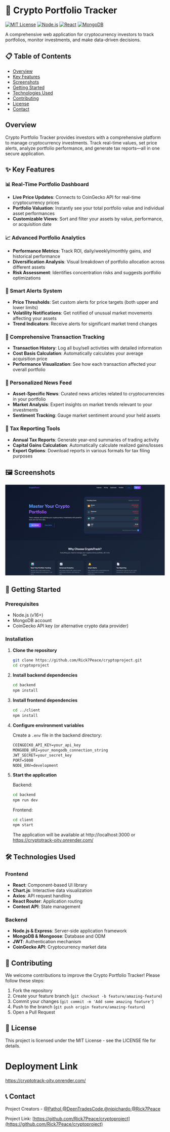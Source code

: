 # 🚀 Crypto Portfolio Tracker

[![MIT License](https://img.shields.io/badge/License-MIT-green.svg)](https://choosealicense.com/licenses/mit/)
[![Node.js](https://img.shields.io/badge/Node.js-v16+-green.svg)](https://nodejs.org/)
[![React](https://img.shields.io/badge/React-v18-blue.svg)](https://reactjs.org/)
[![MongoDB](https://img.shields.io/badge/MongoDB-v5-green.svg)](https://www.mongodb.com/)

A comprehensive web application for cryptocurrency investors to track portfolios, monitor investments, and make data-driven decisions.

## 📋 Table of Contents

- [Overview](#overview)
- [Key Features](#-key-features)
- [Screenshots](#-screenshots)
- [Getting Started](#-getting-started)
- [Technologies Used](#-technologies-used)
- [Contributing](#-contributing)
- [License](#-license)
- [Contact](#-contact)

## Overview

Crypto Portfolio Tracker provides investors with a comprehensive platform to manage cryptocurrency investments. Track real-time values, set price alerts, analyze portfolio performance, and generate tax reports—all in one secure application.

## ✨ Key Features

### 📊 Real-Time Portfolio Dashboard
- **Live Price Updates**: Connects to CoinGecko API for real-time cryptocurrency prices
- **Portfolio Valuation**: Instantly see your total portfolio value and individual asset performances
- **Customizable Views**: Sort and filter your assets by value, performance, or acquisition date

### 📈 Advanced Portfolio Analytics
- **Performance Metrics**: Track ROI, daily/weekly/monthly gains, and historical performance
- **Diversification Analysis**: Visual breakdown of portfolio allocation across different assets
- **Risk Assessment**: Identifies concentration risks and suggests portfolio optimizations

### 🔔 Smart Alerts System
- **Price Thresholds**: Set custom alerts for price targets (both upper and lower limits)
- **Volatility Notifications**: Get notified of unusual market movements affecting your assets
- **Trend Indicators**: Receive alerts for significant market trend changes

### 📝 Comprehensive Transaction Tracking
- **Transaction History**: Log all buy/sell activities with detailed information
- **Cost Basis Calculation**: Automatically calculates your average acquisition price
- **Performance Visualization**: See how each transaction affected your overall portfolio

### 📰 Personalized News Feed
- **Asset-Specific News**: Curated news articles related to cryptocurrencies in your portfolio
- **Market Analysis**: Expert insights on market trends relevant to your investments
- **Sentiment Tracking**: Gauge market sentiment around your held assets

### 📑 Tax Reporting Tools
- **Annual Tax Reports**: Generate year-end summaries of trading activity
- **Capital Gains Calculation**: Automatically calculate realized gains/losses
- **Export Options**: Download reports in various formats for tax filing purposes

## 🖼️ Screenshots

![Dashboard View](frontend\public\images\image.png)


## 🚀 Getting Started

### Prerequisites
- Node.js (v16+)
- MongoDB account
- CoinGecko API key (or alternative crypto data provider)

### Installation

1. **Clone the repository**
   ```bash
   git clone https://github.com/Rick7Peace/cryptoproject.git
   cd cryptoproject
   ```

2. **Install backend dependencies**
   ```bash
   cd backend
   npm install
   ```

3. **Install frontend dependencies**
   ```bash
   cd ../client
   npm install
   ```

4. **Configure environment variables**
   
   Create a `.env` file in the backend directory:
   ```
   COINGECKO_API_KEY=your_api_key
   MONGODB_URI=your_mongodb_connection_string
   JWT_SECRET=your_secret_key
   PORT=5000
   NODE_ENV=development
   ```

5. **Start the application**
   
   Backend:
   ```bash
   cd backend
   npm run dev
   ```
   
   Frontend:
   ```bash
   cd client
   npm start
   ```

   The application will be available at http://localhost:3000 or https://cryptotrack-oitv.onrender.com/

## 🛠️ Technologies Used

### Frontend
- **React**: Component-based UI library
- **Chart.js**: Interactive data visualization
- **Axios**: API request handling
- **React Router**: Application routing
- **Context API**: State management

### Backend
- **Node.js & Express**: Server-side application framework
- **MongoDB & Mongoose**: Database and ODM
- **JWT**: Authentication mechanism
- **CoinGecko API**: Cryptocurrency market data

## 👥 Contributing

We welcome contributions to improve the Crypto Portfolio Tracker! Please follow these steps:

1. Fork the repository
2. Create your feature branch (`git checkout -b feature/amazing-feature`)
3. Commit your changes (`git commit -m 'Add some amazing feature'`)
4. Push to the branch (`git push origin feature/amazing-feature`)
5. Open a Pull Request

## 📄 License

This project is licensed under the MIT License - see the LICENSE file for details.

# Deployment Link 

https://cryptotrack-oitv.onrender.com/

## 📞 Contact

Project Creators - [@Pathol](https://github.com/Pathol),[@DeenTradesCode](https://github.com/DeenTradesCode),[@njpichardo](https://github.com/njpichardo),[@Rick7Peace](https://github.com/Rick7Peace)


Project Link: [https://github.com/Rick7Peace/cryptoproject](https://github.com/Rick7Peace/cryptoproject)
